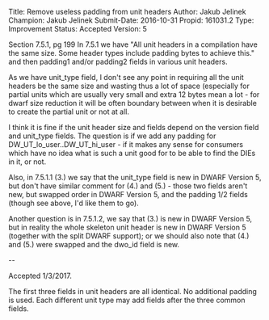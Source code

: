 Title:       Remove useless padding from unit headers
Author:      Jakub Jelinek
Champion:    Jakub Jelinek
Submit-Date: 2016-10-31
Propid:      161031.2
Type:        Improvement
Status:      Accepted
Version:     5

Section 7.5.1, pg 199
In 7.5.1 we have
"All unit headers in a compilation have the same size. Some header types 
include padding bytes to achieve this."  and then padding1 and/or padding2 
fields in various unit headers.

As we have unit_type field, I don't see any point in requiring all the unit 
headers be the same size and wasting thus a lot of space (especially for 
partial units which are usually very small and extra 12 bytes mean a lot - 
for dwarf size reduction it will be often boundary between when it is 
desirable to create the partial unit or not at all.

I think it is fine if the unit header size and fields depend on the version 
field and unit_type fields.  The question is if we add any padding for 
DW_UT_lo_user..DW_UT_hi_user - if it makes any sense for consumers which 
have no idea what is such a unit good for to be able to find the DIEs in 
it, or not.

Also, in 7.5.1.1 (3.) we say that the unit_type field is new in DWARF 
Version 5, but don't have similar comment for (4.) and (5.) - those two 
fields aren't new, but swapped order in DWARF Version 5, and the padding
1/2 fields (though see above, I'd like them to go).

Another question is in 7.5.1.2, we say that (3.) is new in DWARF Version 5,
but in reality the whole skeleton unit header is new in DWARF Version 5 
(together with the split DWARF support); or we should also note that (4.) 
and (5.) were swapped and the dwo_id field is new.

--

Accepted 1/3/2017.

The first three fields in unit headers are all identical.  No additional 
padding is used.  Each different unit type may add fields after the three
common fields. 
